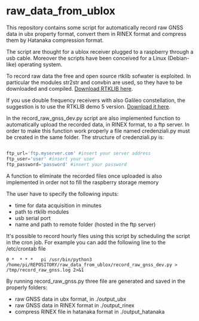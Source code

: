 # raw_data_from_ublox
This repository contains some script for automatically record raw GNSS data in ubx property format, convert them in RINEX format and compress them by Hatanaka compression format.

The script are thought for a ublox receiver plugged to a raspberry through a usb cable. Moreover the scripts have been conceived for a Linux (Debian-like) operating system.

To record raw data the free and open source rtklib sofwater is exploited. In particular the modules str2str and convbin are used, so they have to be downloaded and compiled. [Download RTKLIB here](https://github.com/tomojitakasu/RTKLIB "RTKLIB git hub repository").

If you use double frequency receivers with also Galileo constellation, the suggestion is to use the RTKLIB demo 5 version. [Download it here](https://github.com/rtklibexplorer/RTKLIB/tree/demo5).

In the record_raw_gnss_dev.py script are also implemented function to automatically upload the recorded data, in RINEX format, to a ftp server.
In order to make this function work properly a file named credenziali.py must be created in the same folder. The structure of credenziali.py is:
```python

ftp_url='ftp.myserver.com' #insert your server address
ftp_user='user' #insert your user
ftp_password='password' #insert your password

```
A function to eliminate the recorded files once uploaded is also implemented in order not to fill the raspberry storage memory

The user have to specify the following inputs:
* time for data acquisition in minutes
* path to rtklib modules
* usb serial port
* name and path to remote folder (hosted in the ftp server)

It's possible to record hourly files using this script by scheduling the script in the cron job. For example you can add the following line to the /etc/crontab file

```
0 *  * * *   pi /usr/bin/python3 /home/pi/REPOSITORY/raw_data_from_ublox/record_raw_gnss_dev.py > /tmp/record_raw_gnss.log 2>&1

```
By running record_raw_gnss.py three file are generated and saved in the properly folders:
* raw GNSS data in ubx format, in ./output_ubx
* raw GNSS data in RINEX format in ./output_rinex
* compress RINEX file in hatanaka format in ./output_hatanaka



